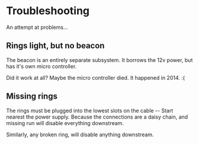 # Troubleshooting

An attempt at problems...

## Rings light, but no beacon

The beacon is an entirely separate subsystem. It borrows the 12v
power, but has it's own micro controller. 

Did it work at all? Maybe the micro controller died. It happened
in 2014. :(


## Missing rings

The rings must be plugged into the lowest slots on the cable -- Start
nearest the power supply. Because the connections are a daisy chain,
and missing run will disable everything downstream.

Similarly, any broken ring, will disable anything downstream.

